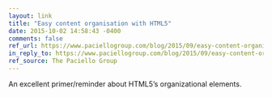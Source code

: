```yaml
---
layout: link
title: "Easy content organisation with HTML5"
date: 2015-10-02 14:58:43 -0400
comments: false
ref_url: https://www.paciellogroup.com/blog/2015/09/easy-content-organisation-with-html5/
in_reply_to: https://www.paciellogroup.com/blog/2015/09/easy-content-organisation-with-html5/
ref_source: The Paciello Group
---
```


An excellent primer/reminder about HTML5’s organizational elements.